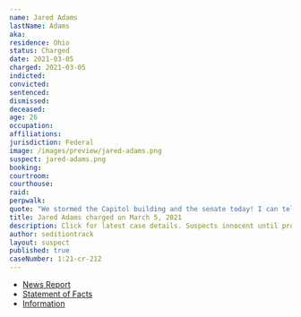 ```yaml
---
name: Jared Adams
lastName: Adams
aka:
residence: Ohio
status: Charged
date: 2021-03-05
charged: 2021-03-05
indicted:
convicted: 
sentenced: 
dismissed: 
deceased:
age: 26
occupation:
affiliations:
jurisdiction: Federal
image: /images/preview/jared-adams.png
suspect: jared-adams.png
booking:
courtroom:
courthouse:
raid:
perpwalk:
quote: "We stormed the Capitol building and the senate today! I can tell my grandchildren I was there!"
title: Jared Adams charged on March 5, 2021
description: Click for latest case details. Suspects innocent until proven guilty.
author: seditiontrack
layout: suspect
published: true
caseNumber: 1:21-cr-212
---
```

- [News Report](https://www.dispatch.com/story/news/politics/state/2021/03/09/plain-city-man-latest-ohioans-arrested-jan-6-capitol-riot/6923674002/)
- [Statement of Facts](https://www.justice.gov/usao-dc/case-multi-defendant/file/1378331/download)
- [Information](https://www.justice.gov/usao-dc/case-multi-defendant/file/1378326/download)

